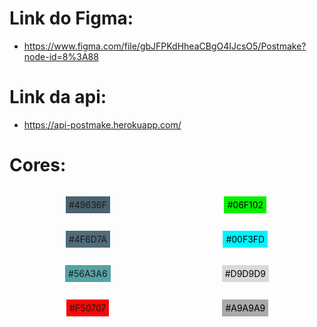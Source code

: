 <style>
    .column {
        display: flex; 
        flex: 1;
        flex-direction: column;
        justify-content: center;
        align-items: center;
    }
    .row {
        display: flex; 
        flex: 1;
        flex-direction: row;
        justify-content: center;
        align-items: center;
    }
    p {
        padding: 5px;
    }
    .black {
        color: #000;
    }
</style>

# Link do Figma:

- https://www.figma.com/file/gbJFPKdHheaCBgO4IJcsO5/Postmake?node-id=8%3A88

# Link da api:

- https://api-postmake.herokuapp.com/

# Cores:

<div class="row">
    <div class="column">
        <p style="background-color: #49636F;">#49636F</p>
        <p style="background-color: #4F6D7A;">#4F6D7A</p>
        <p style="background-color: #56A3A6;">#56A3A6</p>
        <p style="background-color: #F50707;">#F50707</p>
    </div>
    <div class="column">
        <p
            class="black"
            style="background-color: #06F102;">
            #06F102
        </p>
        <p
            class="black"
            style="background-color: #00F3FD;">
            #00F3FD
        </p>
        <p
            class="black"
            style="background-color: #D9D9D9;">
            #D9D9D9
        </p>
        <p
            class="black"
            style="background-color: #A9A9A9;">
            #A9A9A9
        </p>
    </div>

</div>
